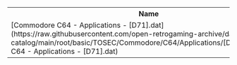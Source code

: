 <table>
<tr><th>Name</th><th>Size</th></tr>
<tr><td>
[Commodore C64 - Applications - [D71].dat](https://raw.githubusercontent.com/open-retrogaming-archive/dat-catalog/main/root/basic/TOSEC/Commodore/C64/Applications/[D71]/Commodore C64 - Applications - [D71].dat)
</td><td>852</td></tr>
</table>
